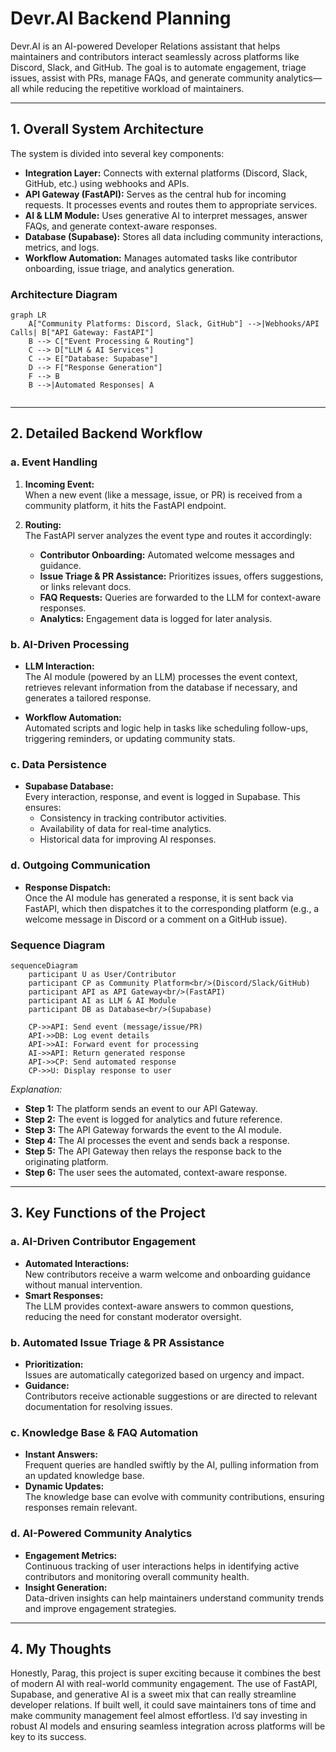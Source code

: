 
# Devr.AI Backend Planning

Devr.AI is an AI-powered Developer Relations assistant that helps maintainers and contributors interact seamlessly across platforms like Discord, Slack, and GitHub. The goal is to automate engagement, triage issues, assist with PRs, manage FAQs, and generate community analytics—all while reducing the repetitive workload of maintainers.

---

## 1. Overall System Architecture

The system is divided into several key components:

- **Integration Layer:** Connects with external platforms (Discord, Slack, GitHub, etc.) using webhooks and APIs.
- **API Gateway (FastAPI):** Serves as the central hub for incoming requests. It processes events and routes them to appropriate services.
- **AI & LLM Module:** Uses generative AI to interpret messages, answer FAQs, and generate context-aware responses.
- **Database (Supabase):** Stores all data including community interactions, metrics, and logs.
- **Workflow Automation:** Manages automated tasks like contributor onboarding, issue triage, and analytics generation.

### Architecture Diagram

```mermaid
graph LR
    A["Community Platforms: Discord, Slack, GitHub"] -->|Webhooks/API Calls| B["API Gateway: FastAPI"]
    B --> C["Event Processing & Routing"]
    C --> D["LLM & AI Services"]
    C --> E["Database: Supabase"]
    D --> F["Response Generation"]
    F --> B
    B -->|Automated Responses| A


```

---

## 2. Detailed Backend Workflow

### a. Event Handling

1. **Incoming Event:**  
   When a new event (like a message, issue, or PR) is received from a community platform, it hits the FastAPI endpoint.
   
2. **Routing:**  
   The FastAPI server analyzes the event type and routes it accordingly:
   - **Contributor Onboarding:** Automated welcome messages and guidance.
   - **Issue Triage & PR Assistance:** Prioritizes issues, offers suggestions, or links relevant docs.
   - **FAQ Requests:** Queries are forwarded to the LLM for context-aware responses.
   - **Analytics:** Engagement data is logged for later analysis.

### b. AI-Driven Processing

- **LLM Interaction:**  
  The AI module (powered by an LLM) processes the event context, retrieves relevant information from the database if necessary, and generates a tailored response.
  
- **Workflow Automation:**  
  Automated scripts and logic help in tasks like scheduling follow-ups, triggering reminders, or updating community stats.

### c. Data Persistence

- **Supabase Database:**  
  Every interaction, response, and event is logged in Supabase. This ensures:
  - Consistency in tracking contributor activities.
  - Availability of data for real-time analytics.
  - Historical data for improving AI responses.

### d. Outgoing Communication

- **Response Dispatch:**  
  Once the AI module has generated a response, it is sent back via FastAPI, which then dispatches it to the corresponding platform (e.g., a welcome message in Discord or a comment on a GitHub issue).

### Sequence Diagram

```mermaid
sequenceDiagram
    participant U as User/Contributor
    participant CP as Community Platform<br/>(Discord/Slack/GitHub)
    participant API as API Gateway<br/>(FastAPI)
    participant AI as LLM & AI Module
    participant DB as Database<br/>(Supabase)
    
    CP->>API: Send event (message/issue/PR)
    API->>DB: Log event details
    API->>AI: Forward event for processing
    AI->>API: Return generated response
    API->>CP: Send automated response
    CP->>U: Display response to user
```

*Explanation:*  
- **Step 1:** The platform sends an event to our API Gateway.
- **Step 2:** The event is logged for analytics and future reference.
- **Step 3:** The API Gateway forwards the event to the AI module.
- **Step 4:** The AI processes the event and sends back a response.
- **Step 5:** The API Gateway then relays the response back to the originating platform.
- **Step 6:** The user sees the automated, context-aware response.

---

## 3. Key Functions of the Project

### a. AI-Driven Contributor Engagement
- **Automated Interactions:**  
  New contributors receive a warm welcome and onboarding guidance without manual intervention.
- **Smart Responses:**  
  The LLM provides context-aware answers to common questions, reducing the need for constant moderator oversight.

### b. Automated Issue Triage & PR Assistance
- **Prioritization:**  
  Issues are automatically categorized based on urgency and impact.
- **Guidance:**  
  Contributors receive actionable suggestions or are directed to relevant documentation for resolving issues.

### c. Knowledge Base & FAQ Automation
- **Instant Answers:**  
  Frequent queries are handled swiftly by the AI, pulling information from an updated knowledge base.
- **Dynamic Updates:**  
  The knowledge base can evolve with community contributions, ensuring responses remain relevant.

### d. AI-Powered Community Analytics
- **Engagement Metrics:**  
  Continuous tracking of user interactions helps in identifying active contributors and monitoring overall community health.
- **Insight Generation:**  
  Data-driven insights can help maintainers understand community trends and improve engagement strategies.

---

## 4. My Thoughts

Honestly, Parag, this project is super exciting because it combines the best of modern AI with real-world community engagement. The use of FastAPI, Supabase, and generative AI is a sweet mix that can really streamline developer relations. If built well, it could save maintainers tons of time and make community management feel almost effortless. I’d say investing in robust AI models and ensuring seamless integration across platforms will be key to its success.

